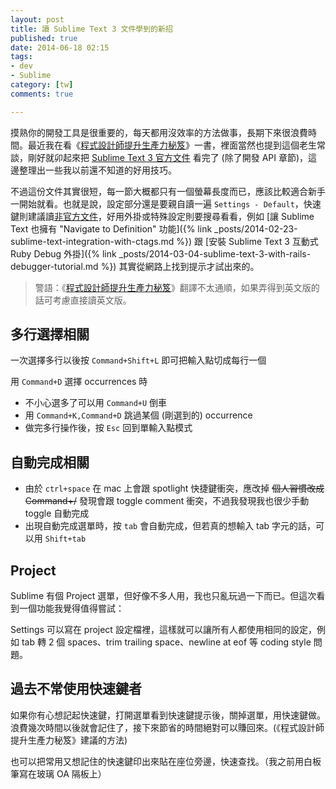 ```yaml
---
layout: post
title: 讀 Sublime Text 3 文件學到的新招
published: true
date: 2014-06-18 02:15
tags:
- dev
- Sublime
category: [tw]
comments: true

---
```

摸熟你的開發工具是很重要的，每天都用沒效率的方法做事，長期下來很浪費時間。最近我在看《[程式設計師提升生產力秘笈](http://www.books.com.tw/exep/assp.php/bruceli/products/0010429241)》一書，裡面當然也提到這個老生常談，剛好就卯起來把 [Sublime Text 3 官方文件](http://www.sublimetext.com/docs/3/) 看完了 (除了開發 API 章節)，這邊整理出一些我以前還不知道的好用技巧。

不過這份文件其實很短，每一節大概都只有一個螢幕長度而已，應該比較適合新手一開始就看。也就是說，設定部分還是要親自讀一遍 `Settings - Default`，快速鍵則建議讀[非官方文件](http://sublime-text-unofficial-documentation.readthedocs.org/en/latest/reference/keyboard_shortcuts_osx.html)，好用外掛或特殊設定則要搜尋看看，例如 [讓 Sublime Text 也擁有 "Navigate to Definition" 功能]({% link _posts/2014-02-23-sublime-text-integration-with-ctags.md %}) 跟 [安裝 Sublime Text 3 互動式 Ruby Debug 外掛]({% link _posts/2014-03-04-sublime-text-3-with-rails-debugger-tutorial.md %}) 其實從網路上找到提示才試出來的。

> 警語：《[程式設計師提升生產力秘笈](http://www.books.com.tw/exep/assp.php/bruceli/products/0010429241)》翻譯不太通順，如果弄得到英文版的話可考慮直接讀英文版。

## 多行選擇相關

一次選擇多行以後按 `Command+Shift+L` 即可把輸入點切成每行一個

用 `Command+D` 選擇 occurrences 時

* 不小心選多了可以用 `Command+U` 倒車
* 用 `Command+K,Command+D` 跳過某個 (剛選到的) occurrence
* 做完多行操作後，按 `Esc` 回到單輸入點模式

## 自動完成相關

* 由於 `ctrl+space` 在 mac 上會跟 spotlight 快捷鍵衝突，應改掉 ~~個人習慣改成 Command+/~~ 發現會跟 toggle comment 衝突，不過我發現我也很少手動 toggle 自動完成
* 出現自動完成選單時，按 `tab` 會自動完成，但若真的想輸入 tab 字元的話，可以用 `Shift+tab`

## Project

Sublime 有個 Project 選單，但好像不多人用，我也只亂玩過一下而已。但這次看到一個功能我覺得值得嘗試：

Settings 可以寫在 project 設定檔裡，這樣就可以讓所有人都使用相同的設定，例如 tab 轉 2 個 spaces、trim trailing space、newline at eof 等 coding style 問題。


## 過去不常使用快速鍵者

如果你有心想記起快速鍵，打開選單看到快速鍵提示後，關掉選單，用快速鍵做。浪費幾次時間以後就會記住了，接下來節省的時間絕對可以賺回來。(《程式設計師提升生產力秘笈》建議的方法)

也可以把常用又想記住的快速鍵印出來貼在座位旁邊，快速查找。（我之前用白板筆寫在玻璃 OA 隔板上）
